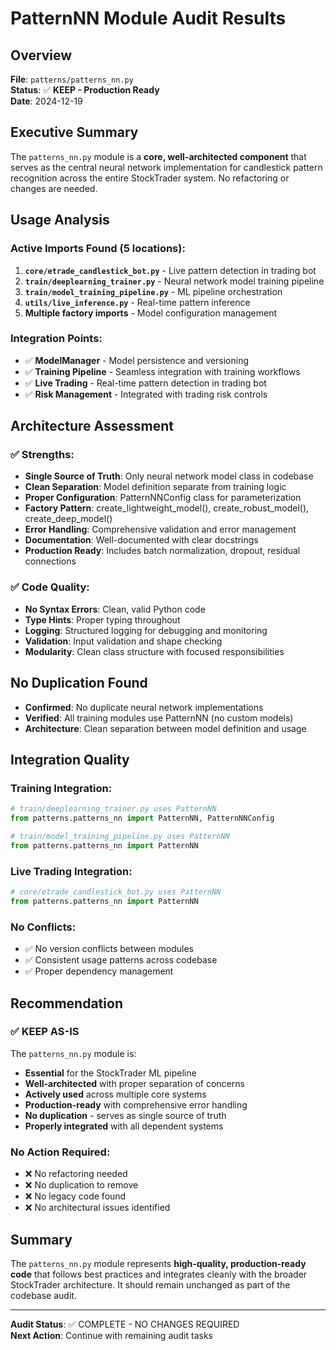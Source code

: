 # PatternNN Module Audit Results

## Overview
**File**: `patterns/patterns_nn.py`  
**Status**: ✅ **KEEP - Production Ready**  
**Date**: 2024-12-19  

## Executive Summary
The `patterns_nn.py` module is a **core, well-architected component** that serves as the central neural network implementation for candlestick pattern recognition across the entire StockTrader system. No refactoring or changes are needed.

## Usage Analysis

### Active Imports Found (5 locations):
1. **`core/etrade_candlestick_bot.py`** - Live pattern detection in trading bot
2. **`train/deeplearning_trainer.py`** - Neural network model training pipeline  
3. **`train/model_training_pipeline.py`** - ML pipeline orchestration
4. **`utils/live_inference.py`** - Real-time pattern inference
5. **Multiple factory imports** - Model configuration management

### Integration Points:
- ✅ **ModelManager** - Model persistence and versioning
- ✅ **Training Pipeline** - Seamless integration with training workflows  
- ✅ **Live Trading** - Real-time pattern detection in trading bot
- ✅ **Risk Management** - Integrated with trading risk controls

## Architecture Assessment

### ✅ Strengths:
- **Single Source of Truth**: Only neural network model class in codebase
- **Clean Separation**: Model definition separate from training logic
- **Proper Configuration**: PatternNNConfig class for parameterization
- **Factory Pattern**: create_lightweight_model(), create_robust_model(), create_deep_model()
- **Error Handling**: Comprehensive validation and error management
- **Documentation**: Well-documented with clear docstrings
- **Production Ready**: Includes batch normalization, dropout, residual connections

### ✅ Code Quality:
- **No Syntax Errors**: Clean, valid Python code
- **Type Hints**: Proper typing throughout
- **Logging**: Structured logging for debugging and monitoring
- **Validation**: Input validation and shape checking
- **Modularity**: Clean class structure with focused responsibilities

## No Duplication Found
- **Confirmed**: No duplicate neural network implementations
- **Verified**: All training modules use PatternNN (no custom models)
- **Architecture**: Clean separation between model definition and usage

## Integration Quality

### Training Integration:
```python
# train/deeplearning_trainer.py uses PatternNN
from patterns.patterns_nn import PatternNN, PatternNNConfig

# train/model_training_pipeline.py uses PatternNN  
from patterns.patterns_nn import PatternNN
```

### Live Trading Integration:
```python
# core/etrade_candlestick_bot.py uses PatternNN
from patterns.patterns_nn import PatternNN
```

### No Conflicts:
- ✅ No version conflicts between modules
- ✅ Consistent usage patterns across codebase
- ✅ Proper dependency management

## Recommendation

### ✅ **KEEP AS-IS**
The `patterns_nn.py` module is:
- **Essential** for the StockTrader ML pipeline
- **Well-architected** with proper separation of concerns
- **Actively used** across multiple core systems
- **Production-ready** with comprehensive error handling
- **No duplication** - serves as single source of truth
- **Properly integrated** with all dependent systems

### No Action Required:
- ❌ No refactoring needed
- ❌ No duplication to remove  
- ❌ No legacy code found
- ❌ No architectural issues identified

## Summary
The `patterns_nn.py` module represents **high-quality, production-ready code** that follows best practices and integrates cleanly with the broader StockTrader architecture. It should remain unchanged as part of the codebase audit.

---
**Audit Status**: ✅ COMPLETE - NO CHANGES REQUIRED  
**Next Action**: Continue with remaining audit tasks
